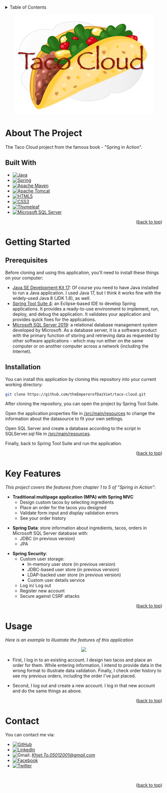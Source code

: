 <a name="readme-top"></a>
<!-- TABLE OF CONTENTS -->
<details>
  <summary>Table of Contents</summary>
  <ol>
    <li>
      <a href="#about-the-project">About The Project</a>
      <ul>
        <li><a href="#built-with">Built With</a></li>
      </ul>
    </li>
    <li>
      <a href="#getting-started">Getting Started</a>
      <ul>
        <li><a href="#prerequisites">Prerequisites</a></li>
        <li><a href="#installation">Installation</a></li>
      </ul>
    </li>
    <li><a href="#key-features">Key Features</li>
    <li><a href="#usage">Usage</a></li>
    <li><a href="#contact">Contact</a></li>
  </ol>
</details>

<p align="center">
    <img src="https://github.com/theEmperorofDaiViet/taco-cloud/blob/master/src/main/resources/static/images/TacoCloud.png">
</p>

# About The Project
The Taco Cloud project from the famous book - "Spring in Action".

## Built With
* [![Java][Java-shield]][Java-url]
* [![Spring][Spring-shield]][Spring-url]
* [![Apache Maven][Apache Maven-shield]][Apache Maven-url]
* [![Apache Tomcat][Apache Tomcat-shield]][Apache Tomcat-url]
* [![HTML5][HTML5-shield]][HTML5-url]
* [![CSS3][CSS3-shield]][CSS3-url]
* [![Thymeleaf][Thymeleaf-shield]][Thymeleaf-url]
* [![Microsoft SQL Server][MicrosoftSQLServer-shield]][MicrosoftSQLServer-url]

<p align="right">(<a href="#readme-top">back to top</a>)</p>

# Getting Started

## Prerequisites
Before cloning and using this application, you'll need to install these things on your computer:
* [Java SE Development Kit 17](https://www.oracle.com/java/technologies/downloads/#java17): Of course you need to have Java installed to run a Java application. I used Java 17, but I think it works fine with the widely-used Java 8 (JDK 1.8), as well.
* [Spring Tool Suite 4](https://spring.io/tools): an Eclipse-based IDE to develop Spring applications. 
It provides a ready-to-use environment to implement, run, deploy, and debug the application. 
It validates your application and provides quick fixes for the applications.
* [Microsoft SQL Server 2019](https://www.microsoft.com/en-us/sql-server/sql-server-2019): a relational database management system developed by Microsoft.
As a database server, it is a software product with the primary function of storing and retrieving data as requested by other software applications - 
which may run either on the same computer or on another computer across a network (including the Internet).

## Installation
You can install this application by cloning this repository into your current working directory:
```sh
git clone https://github.com/theEmperorofDaiViet/taco-cloud.git
```
After cloning the repository, you can open the project by Spring Tool Suite.

Open the application.properties file in [/src/main/resources](/src/main/resources) to change the information about the datasource to fit your own settings.

Open SQL Server and create a database according to the script in SQLServer.sql file in [/src/main/resources](/src/main/resources).

Finally, back to Spring Tool Suite and run the application.

<p align="right">(<a href="#readme-top">back to top</a>)</p>

# Key Features
<i>This project covers the features from chapter 1 to 5 of "Spring in Action":</i>

- <b>Traditional multipage application (MPA) with Spring MVC</b>
    - Design custom tacos by selecting ingredients
    - Place an order for the tacos you designed
    - Validate form input and display validation errors
    - See your order history


+ <b>Spring Data</b>: store information about ingredients, tacos, orders in Microsoft SQL Server database with:
    + JDBC (in previous version)
    + JPA

- <b>Spring Security</b>:
    - Custom user storage:
        - In-memory user store (in previous version)
        - JDBC-based user store (in previous version)
        - LDAP-backed user store (in previous version)
        - Custom user details service
    - Log in/ Log out
    - Register new account
    - Secure against CSRF attacks

<p align="right">(<a href="#readme-top">back to top</a>)</p>

# Usage
<i>Here is an example to illustrate the features of this application</i>

<p align="center">
    <img src="/src/main/resources/static/images/Usage.gif">
</p>

* First, I log in to an existing account. I design two tacos and place an order for them.
While entering information, I intend to provide data in the wrong format to illustrate data validation.
Finally, I check order history to see my previous orders, including the order I've just placed.

* Second, I log out and create a new account. I log in that new account and do the same things as above.

<p align="right">(<a href="#readme-top">back to top</a>)</p>

# Contact

You can contact me via:
* [![GitHub][GitHub-shield]][GitHub-url]
* [![LinkedIn][LinkedIn-shield]][LinkedIn-url]
* ![Gmail][Gmail-shield]:&nbsp;<i>Khiet.To.05012001@gmail.com</i>
* [![Facebook][Facebook-shield]][Facebook-url]
* [![Twitter][Twitter-shield]][Twitter-url]

<br/>
<p align="right">(<a href="#readme-top">back to top</a>)</p>

<!-- MARKDOWN LINKS & IMAGES -->
<!-- Tech stack -->
[Java-shield]: https://img.shields.io/badge/Java-ED8B00?style=for-the-badge&logo=java&logoColor=white
[Java-url]: https://www.java.com/
[Spring-shield]: https://img.shields.io/badge/spring-%236DB33F.svg?style=for-the-badge&logo=spring&logoColor=white
[Spring-url]: https://spring.io/
[Apache Maven-shield]: https://img.shields.io/badge/Apache%20Maven-C71A36?style=for-the-badge&logo=Apache%20Maven&logoColor=white
[Apache Maven-url]: https://maven.apache.org/
[Apache Tomcat-shield]: https://img.shields.io/badge/apache%20tomcat-%23F8DC75.svg?style=for-the-badge&logo=apache-tomcat&logoColor=black
[Apache Tomcat-url]: https://tomcat.apache.org/
[HTML5-shield]: https://img.shields.io/badge/html5-%23E34F26.svg?style=for-the-badge&logo=html5&logoColor=white
[HTML5-url]: https://www.w3.org/html/
[CSS3-shield]: https://img.shields.io/badge/css3-%231572B6.svg?style=for-the-badge&logo=css3&logoColor=white
[CSS3-url]: https://www.w3.org/Style/CSS/
[Thymeleaf-shield]: https://img.shields.io/badge/Thymeleaf-%23005C0F.svg?style=for-the-badge&logo=Thymeleaf&logoColor=white
[Thymeleaf-url]: https://www.thymeleaf.org/
[MicrosoftSQLServer-shield]: https://img.shields.io/badge/Microsoft%20SQL%20Sever-CC2927?style=for-the-badge&logo=microsoft%20sql%20server&logoColor=white
[MicrosoftSQLServer-url]: https://www.microsoft.com/en-us/sql-server

<!-- Contact -->
[GitHub-shield]: https://img.shields.io/badge/github-%23121011.svg?style=for-the-badge&logo=github&logoColor=white
[GitHub-url]: https://github.com/theEmperorofDaiViet
[LinkedIn-shield]: https://img.shields.io/badge/linkedin-%230077B5.svg?style=for-the-badge&logo=linkedin&logoColor=white
[LinkedIn-url]: https://www.linkedin.com/in/khiet-to/
[Gmail-shield]: https://img.shields.io/badge/Gmail-D14836?style=for-the-badge&logo=gmail&logoColor=white
[Facebook-shield]: https://img.shields.io/badge/Facebook-%231877F2.svg?style=for-the-badge&logo=Facebook&logoColor=white
[Facebook-url]: https://www.facebook.com/Khiet.To.Official/
[Twitter-shield]: https://img.shields.io/badge/Twitter-%231DA1F2.svg?style=for-the-badge&logo=Twitter&logoColor=white
[Twitter-url]: https://twitter.com/KhietTo